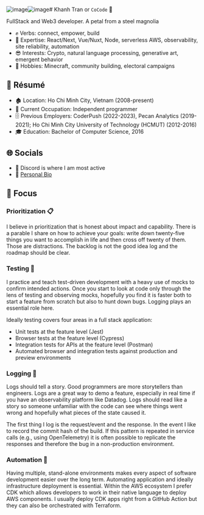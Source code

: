 ![image](https://github.com/user-attachments/assets/6848775a-f582-4c1a-9150-0de0c5f0f544)![image](https://github.com/user-attachments/assets/9a58199d-542d-4e1b-95a5-ab437e1240d4)# Khanh Tran or `CoCode` 🐓

FullStack and Web3 developer. A petal from a steel magnolia

* ✊ Verbs: connect, empower, build
* 🤩 Expertise: React/Next, Vue/Nuxt, Node, serverless AWS, observability, site reliability, automation
* 😎 Interests: Crypto, natural language processing, generative art, emergent behavior
* 🥰 Hobbies: Minecraft, community building, electoral campaigns

## 📄 Résumé

* 🏚️ Location: Ho Chi Minh City, Vietnam (2008-present)
* 💼 Current Occupation: Independent programmer
* 🗄️ Previous Employers: CoderPush (2022-2023), Pecan Analytics (2019-2021); Ho Chi Minh City University of Technology (HCMUT) (2012-2016)
* 🎓 Education: Bachelor of Computer Science, 2016

## 🌐 Socials

* 👾 Discord is where I am most active
* 🔗 [Personal Bio](https://codecode.site/)


## 🎯 Focus

### Prioritization 📋

I believe in prioritization that is honest about impact and capability. There is a parable I share on how to achieve your goals: write down twenty-five things you want to accomplish in life and then cross off twenty of them. Those are distractions. The backlog is not the good idea log and the roadmap should be clear.

### Testing 🧪

I practice and teach test-driven development with a heavy use of mocks to confirm intended actions. Once you start to look at code only through the lens of testing and observing mocks, hopefully you find it is faster both to start a feature from scratch but also to hunt down bugs. Logging plays an essential role here.

Ideally testing covers four areas in a full stack application:

* Unit tests at the feature level (Jest)
* Browser tests at the feature level (Cypress)
* Integration tests for APIs at the feature level (Postman)
* Automated browser and integration tests against production and preview environments

### Logging 📢

Logs should tell a story. Good programmers are more storytellers than engineers. Logs are a great way to demo a feature, especially in real time if you have an observability platform like Datadog. Logs should read like a story so someone unfamiliar with the code can see where things went wrong and hopefully what pieces of the state caused it.

The first thing I log is the request/event and the response. In the event I like to record the commit hash of the build. If this pattern is repeated in service calls (e.g., using OpenTelemetry) it is often possible to replicate the responses and therefore the bug in a non-production environment.

### Automation 👷

Having multiple, stand-alone environments makes every aspect of software development easier over the long term. Automating application and ideally infrastructure deployment is essential. Within the AWS ecosystem I prefer CDK which allows developers to work in their native language to deploy AWS components. I usually deploy CDK apps right from a GitHub Action but they can also be orchestrated with Terraform.
